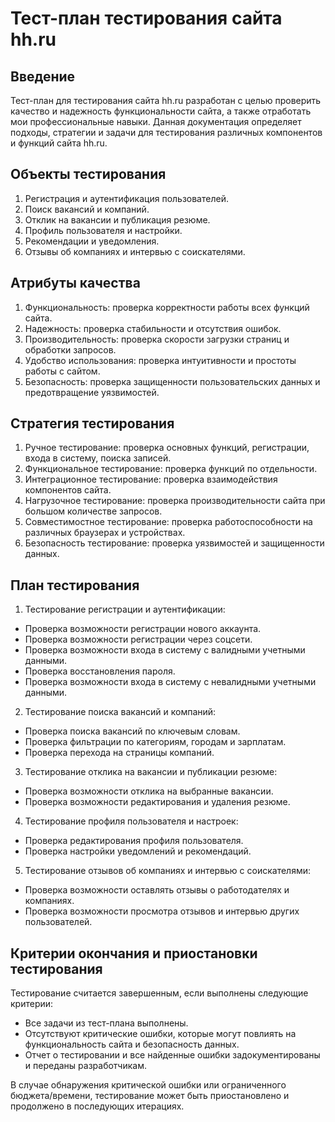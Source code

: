 <h1>Тест-план тестирования сайта hh.ru</h1>
<h2>Введение</h2>
<p>Тест-план для тестирования сайта hh.ru разработан с целью проверить качество и надежность функциональности сайта, а также отработать мои профессиональные навыки. Данная документация определяет подходы, стратегии и задачи для тестирования различных компонентов и функций сайта hh.ru.</p>
<h2>Объекты тестирования</h2>
<ol>
<li>Регистрация и аутентификация пользователей.</li>
<li>Поиск вакансий и компаний.</li>
<li>Отклик на вакансии и публикация резюме.</li>
<li>Профиль пользователя и настройки.</li>
<li>Рекомендации и уведомления.</li>
<li>Отзывы об компаниях и интервью с соискателями.</li>
</ol>
<h2>Атрибуты качества</h2>
<ol>
<li>Функциональность: проверка корректности работы всех функций сайта.</li>
<li>Надежность: проверка стабильности и отсутствия ошибок.</li>
<li>Производительность: проверка скорости загрузки страниц и обработки запросов.</li>
<li>Удобство использования: проверка интуитивности и простоты работы с сайтом.</li>
<li>Безопасность: проверка защищенности пользовательских данных и предотвращение уязвимостей.</li>
</ol>
<h2>Стратегия тестирования</h2>
<ol>
<li>Ручное тестирование: проверка основных функций, регистрации, входа в систему, поиска записей.</li>
<li>Функциональное тестирование: проверка функций по отдельности.</li>
<li>Интеграционное тестирование: проверка взаимодействия компонентов сайта.</li>
<li>Нагрузочное тестирование: проверка производительности сайта при большом количестве запросов.</li>
<li>Совместимостное тестирование: проверка работоспособности на различных браузерах и устройствах.</li>
<li>Безопасность тестирование: проверка уязвимостей и защищенности данных.</li>
</ol>
<h2>План тестирования</h2>
<ol>
<li>Тестирование регистрации и аутентификации:</li>
</ol>
<ul>
<li>Проверка возможности регистрации нового аккаунта.</li>
<li>Проверка возможности регистрации через соцсети. </li>
<li>Проверка возможности входа в систему с валидными учетными данными.</li>
<li>Проверка восстановления пароля.</li>
<li>Проверка возможности входа в систему с невалидными учетными данными.</li>
</ul>
<ol start="2">
<li>Тестирование поиска вакансий и компаний:</li>
</ol>
<ul>
<li>Проверка поиска вакансий по ключевым словам.</li>
<li>Проверка фильтрации по категориям, городам и зарплатам.</li>
<li>Проверка перехода на страницы компаний.</li>
</ul>
<ol start="3">
<li>Тестирование отклика на вакансии и публикации резюме:</li>
</ol>
<ul>
<li>Проверка возможности отклика на выбранные вакансии.</li>
<li>Проверка возможности редактирования и удаления резюме.</li>
</ul>
<ol start="4">
<li>Тестирование профиля пользователя и настроек:</li>
</ol>
<ul>
<li>Проверка редактирования профиля пользователя.</li>
<li>Проверка настройки уведомлений и рекомендаций.</li>
</ul>
<ol start="5">
<li>Тестирование отзывов об компаниях и интервью с соискателями:</li>
</ol>
<ul>
<li>Проверка возможности оставлять отзывы о работодателях и компаниях.</li>
<li>Проверка возможности просмотра отзывов и интервью других пользователей.</li>
</ul>
<h2>Критерии окончания и приостановки тестирования</h2>
<p>Тестирование считается завершенным, если выполнены следующие критерии:</p>
<ul>
<li>Все задачи из тест-плана выполнены.</li>
<li>Отсутствуют критические ошибки, которые могут повлиять на функциональность сайта и безопасность данных.</li>
<li>Отчет о тестировании и все найденные ошибки задокументированы и переданы разработчикам.</li>
</ul>
<p>В случае обнаружения критической ошибки или ограниченного бюджета/времени, тестирование может быть приостановлено и продолжено в последующих итерациях.</p>
